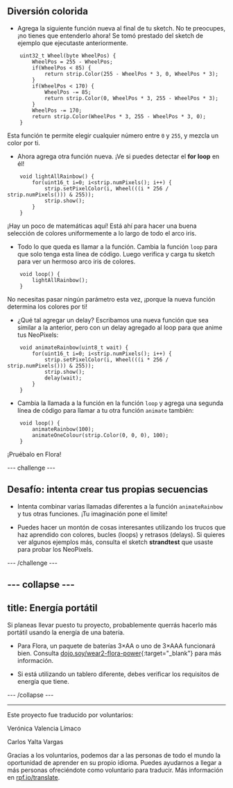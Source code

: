 ## Diversión colorida

+ Agrega la siguiente función nueva al final de tu sketch. No te preocupes, ¡no tienes que entenderlo ahora! Se tomó prestado del sketch de ejemplo que ejecutaste anteriormente.


```
    uint32_t Wheel(byte WheelPos) {
        WheelPos = 255 - WheelPos;
        if(WheelPos < 85) {
            return strip.Color(255 - WheelPos * 3, 0, WheelPos * 3);
        }
        if(WheelPos < 170) {
            WheelPos -= 85;
            return strip.Color(0, WheelPos * 3, 255 - WheelPos * 3);
        }
        WheelPos -= 170;
        return strip.Color(WheelPos * 3, 255 - WheelPos * 3, 0);
    }
```

Esta función te permite elegir cualquier número entre `0` y `255`, y mezcla un color por ti.

+ Ahora agrega otra función nueva. ¡Ve si puedes detectar el **for loop** en él!

```
    void lightAllRainbow() {
        for(uint16_t i=0; i<strip.numPixels(); i++) {
            strip.setPixelColor(i, Wheel(((i * 256 / strip.numPixels())) & 255));
            strip.show();
        }
    }
```

¡Hay un poco de matemáticas aquí! Está ahí para hacer una buena selección de colores uniformemente a lo largo de todo el arco iris.

+ Todo lo que queda es llamar a la función. Cambia la función `loop` para que solo tenga esta línea de código. Luego verifica y carga tu sketch para ver un hermoso arco iris de colores.

```
    void loop() {
        lightAllRainbow();
    }
```

No necesitas pasar ningún parámetro esta vez, ¡porque la nueva función determina los colores por ti!

+ ¿Qué tal agregar un delay? Escribamos una nueva función que sea similar a la anterior, pero con un delay agregado al loop para que anime tus NeoPixels:

```
    void animateRainbow(uint8_t wait) {
        for(uint16_t i=0; i<strip.numPixels(); i++) {
            strip.setPixelColor(i, Wheel(((i * 256 / strip.numPixels())) & 255));
            strip.show();
            delay(wait);
        }
    }
```

+ Cambia la llamada a la función en la función `loop` y agrega una segunda línea de código para llamar a tu otra función `animate` también:

```
    void loop() {
        animateRainbow(100);
        animateOneColour(strip.Color(0, 0, 0), 100);
    }
```

¡Pruébalo en Flora!

--- challenge ---

## Desafío: intenta crear tus propias secuencias

+ Intenta combinar varias llamadas diferentes a la función `animateRainbow` y tus otras funciones. ¡Tu imaginación pone el limite!

+ Puedes hacer un montón de cosas interesantes utilizando los trucos que haz aprendido con colores, bucles (loops) y retrasos (delays). Si quieres ver algunos ejemplos más, consulta el sketch **strandtest** que usaste para probar los NeoPixels.

--- /challenge ---

--- collapse ---
---
title: Energía portátil
---

Si planeas llevar puesto tu proyecto, probablemente querrás hacerlo más portátil usando la energía de una batería.

+ Para Flora, un paquete de baterías 3×AA o uno de 3×AAA funcionará bien. Consulta [dojo.soy/wear2-flora-power](http://dojo.soy/wear2-flora-power){:target="_blank"} para más información.

+ Si está utilizando un tablero diferente, debes verificar los requisitos de energía que tiene.

--- /collapse ---


***
Este proyecto fue traducido por voluntarios:

Verónica Valencia Límaco

Carlos Yalta Vargas

Gracias a los voluntarios, podemos dar a las personas de todo el mundo la oportunidad de aprender en su propio idioma. Puedes ayudarnos a llegar a más personas ofreciéndote como voluntario para traducir. Más información en [rpf.io/translate](https://rpf.io/translate).
